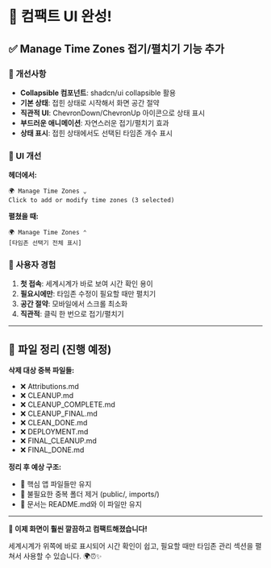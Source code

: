 # 🎯 컴팩트 UI 완성!

## ✅ Manage Time Zones 접기/펼치기 기능 추가

### 🔧 개선사항
- **Collapsible 컴포넌트**: shadcn/ui collapsible 활용
- **기본 상태**: 접힌 상태로 시작해서 화면 공간 절약
- **직관적 UI**: ChevronDown/ChevronUp 아이콘으로 상태 표시
- **부드러운 애니메이션**: 자연스러운 접기/펼치기 효과
- **상태 표시**: 접힌 상태에서도 선택된 타임존 개수 표시

### 🎨 UI 개선
**헤더에서:**
```
🌍 Manage Time Zones ⌄
Click to add or modify time zones (3 selected)
```

**펼쳤을 때:**
```
🌍 Manage Time Zones ⌃
[타임존 선택기 전체 표시]
```

### 📱 사용자 경험
1. **첫 접속**: 세계시계가 바로 보여 시간 확인 용이
2. **필요시에만**: 타임존 수정이 필요할 때만 펼치기
3. **공간 절약**: 모바일에서 스크롤 최소화
4. **직관적**: 클릭 한 번으로 접기/펼치기

---

## 🧹 파일 정리 (진행 예정)

**삭제 대상 중복 파일들:**
- ❌ Attributions.md
- ❌ CLEANUP.md  
- ❌ CLEANUP_COMPLETE.md
- ❌ CLEANUP_FINAL.md
- ❌ CLEAN_DONE.md
- ❌ DEPLOYMENT.md
- ❌ FINAL_CLEANUP.md
- ❌ FINAL_DONE.md

**정리 후 예상 구조:**
- 📱 핵심 앱 파일들만 유지
- 📁 불필요한 중복 폴더 제거 (public/, imports/)
- 📄 문서는 README.md와 이 파일만 유지

---

**🎉 이제 화면이 훨씬 깔끔하고 컴팩트해졌습니다!** 

세계시계가 위쪽에 바로 표시되어 시간 확인이 쉽고, 필요할 때만 타임존 관리 섹션을 펼쳐서 사용할 수 있습니다. 🌍⏰✨